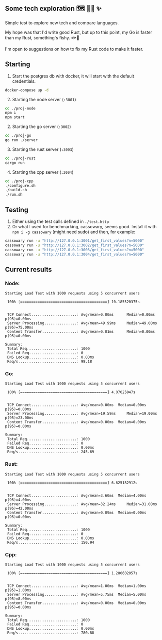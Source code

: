 ## Some tech exploration 🗺️ 🕵🏻 ✨
Simple test to explore new tech and compare languages.

My hope was that I'd write good Rust, but up to this point, my Go is faster than my Rust, something's fishy. 🐟🥹

I'm open to suggestions on how to fix my Rust code to make it faster.

## Starting
1. Start the postgres db with docker, it will start with the default credentials.
```bash
docker-compose up -d
```

2. Starting the node server (`:3001`)
```bash
cd ./proj-node
npm i
npm start
```

2. Starting the go server (`:3002`)
```bash
cd ./proj-go
go run ./server
```

3. Starting the rust server (`:3003`)
```bash
cd ./proj-rust
cargo run
```

4. Starting the cpp server (`:3004`)
```bash
cd ./proj-cpp
./configure.sh
./build.sh
./run.sh
```

## Testing
1. Either using the test calls defined in `./test.http`
2. Or what I used for benchmarking, cassowary, seems good. Install it with `npm i -g cassowary` (might need sudo) and then, for example:
```bash
cassowary run -u "http://127.0.0.1:3001/get_first_values?n=5000"
cassowary run -u "http://127.0.0.1:3002/get_first_values?n=5000"
cassowary run -u "http://127.0.0.1:3003/get_first_values?n=5000"
cassowary run -u "http://127.0.0.1:3004/get_first_values?n=5000"
```

## Current results
### Node:
```
Starting Load Test with 1000 requests using 5 concurrent users

 100% [========================================] 10.185520375s


 TCP Connect.....................: Avg/mean=0.00ms      Median=0.00ms   p(95)=0.00ms
 Server Processing...............: Avg/mean=49.99ms     Median=49.00ms  p(95)=75.00ms
 Content Transfer................: Avg/mean=0.01ms      Median=0.00ms   p(95)=0.00ms

Summary:
 Total Req.......................: 1000
 Failed Req......................: 0
 DNS Lookup......................: 0.00ms
 Req/s...........................: 98.18
```

### Go:
```
Starting Load Test with 1000 requests using 5 concurrent users

 100% [========================================] 4.07025047s


 TCP Connect.....................: Avg/mean=0.00ms 	Median=0.00ms	p(95)=0.00ms
 Server Processing...............: Avg/mean=19.59ms 	Median=19.00ms	p(95)=23.00ms
 Content Transfer................: Avg/mean=0.00ms 	Median=0.00ms	p(95)=0.00ms

Summary: 
 Total Req.......................: 1000
 Failed Req......................: 0
 DNS Lookup......................: 0.00ms
 Req/s...........................: 245.69
```

### Rust:
```
Starting Load Test with 1000 requests using 5 concurrent users

 100% [========================================] 6.625182912s


 TCP Connect.....................: Avg/mean=3.60ms 	Median=4.00ms	p(95)=4.00ms
 Server Processing...............: Avg/mean=32.24ms 	Median=31.00ms	p(95)=42.00ms
 Content Transfer................: Avg/mean=0.09ms 	Median=0.00ms	p(95)=0.00ms

Summary: 
 Total Req.......................: 1000
 Failed Req......................: 0
 DNS Lookup......................: 0.00ms
 Req/s...........................: 150.94
```

### Cpp:
```
Starting Load Test with 1000 requests using 5 concurrent users

 100% [========================================] 1.280602057s


 TCP Connect.....................: Avg/mean=1.00ms 	Median=1.00ms	p(95)=1.00ms
 Server Processing...............: Avg/mean=5.75ms 	Median=5.00ms	p(95)=8.00ms
 Content Transfer................: Avg/mean=0.00ms 	Median=0.00ms	p(95)=0.00ms

Summary: 
 Total Req.......................: 1000
 Failed Req......................: 0
 DNS Lookup......................: 0.00ms
 Req/s...........................: 780.88

```
